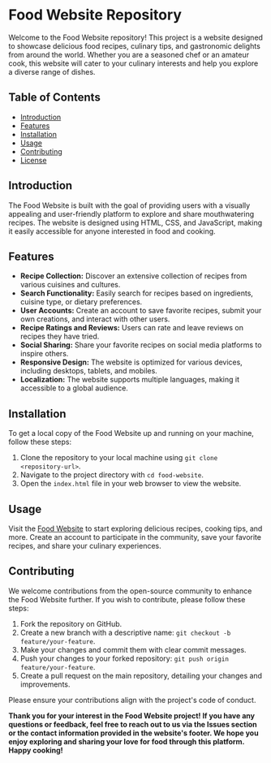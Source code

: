 # Food Website Repository

Welcome to the Food Website repository! This project is a website designed to showcase delicious food recipes, culinary tips, and gastronomic delights from around the world. Whether you are a seasoned chef or an amateur cook, this website will cater to your culinary interests and help you explore a diverse range of dishes.

## Table of Contents

- [Introduction](#introduction)
- [Features](#features)
- [Installation](#installation)
- [Usage](#usage)
- [Contributing](#contributing)
- [License](#license)

## Introduction

The Food Website is built with the goal of providing users with a visually appealing and user-friendly platform to explore and share mouthwatering recipes. The website is designed using HTML, CSS, and JavaScript, making it easily accessible for anyone interested in food and cooking.

## Features

- **Recipe Collection:** Discover an extensive collection of recipes from various cuisines and cultures.
- **Search Functionality:** Easily search for recipes based on ingredients, cuisine type, or dietary preferences.
- **User Accounts:** Create an account to save favorite recipes, submit your own creations, and interact with other users.
- **Recipe Ratings and Reviews:** Users can rate and leave reviews on recipes they have tried.
- **Social Sharing:** Share your favorite recipes on social media platforms to inspire others.
- **Responsive Design:** The website is optimized for various devices, including desktops, tablets, and mobiles.
- **Localization:** The website supports multiple languages, making it accessible to a global audience.

## Installation

To get a local copy of the Food Website up and running on your machine, follow these steps:

1. Clone the repository to your local machine using `git clone <repository-url>`.
2. Navigate to the project directory with `cd food-website`.
3. Open the `index.html` file in your web browser to view the website.

## Usage

Visit the [Food Website](https://tasty-food-website-phi.vercel.app) to start exploring delicious recipes, cooking tips, and more. Create an account to participate in the community, save your favorite recipes, and share your culinary experiences.

## Contributing

We welcome contributions from the open-source community to enhance the Food Website further. If you wish to contribute, please follow these steps:

1. Fork the repository on GitHub.
2. Create a new branch with a descriptive name: `git checkout -b feature/your-feature`.
3. Make your changes and commit them with clear commit messages.
4. Push your changes to your forked repository: `git push origin feature/your-feature`.
5. Create a pull request on the main repository, detailing your changes and improvements.

Please ensure your contributions align with the project's code of conduct.

**Thank you for your interest in the Food Website project! If you have any questions or feedback, feel free to reach out to us via the Issues section or the contact information provided in the website's footer. We hope you enjoy exploring and sharing your love for food through this platform. Happy cooking!**
